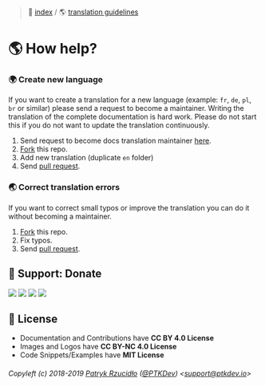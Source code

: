> 📌 [index](../../../README.md) / 🌎 [translation guidelines](README.md)

# 🌎 How help?

### 🌍 Create new language

If you want to create a translation for a new language (example: `fr`, `de`, `pl`, `br` or similar) please send a request to become a maintainer. Writing the translation of the complete documentation is hard work. Please do not start this if you do not want to update the translation continuously.

1. Send request to become docs translation maintainer [here](https://github.com/social-manager-tools/socialmanagertools-docs/issues/new/choose).
2. [Fork](https://github.com/social-manager-tools/socialmanagertools-docs/fork) this repo.
3. Add new translation (duplicate `en` folder)
4. Send [pull request](https://github.com/social-manager-tools/socialmanagertools-docs/pulls).

### 🌏 Correct translation errors
If you want to correct small typos or improve the translation you can do it without becoming a maintainer.

1. [Fork](https://github.com/social-manager-tools/socialmanagertools-docs/fork) this repo.
2. Fix typos.
3. Send [pull request](https://github.com/social-manager-tools/socialmanagertools-docs/pulls).


## 🎁 Support: Donate
[![](https://img.shields.io/badge/donate-paypal-005EA6.svg)](http://paypal.ptkdev.io) [![](https://img.shields.io/badge/donate-patreon-F87668.svg)](http://patreon.ptkdev.io) [![](https://img.shields.io/badge/donate-opencollective-5DA4F9.svg)](http://opencollective.ptkdev.io) [![](https://img.shields.io/badge/buy%20me-coffee-4B788C.svg)](http://coffee.ptkdev.io)

## 💫 License
* Documentation and Contributions have **CC BY 4.0 License**
* Images and Logos have **CC BY-NC 4.0 License**
* Code Snippets/Examples have **MIT License**

###### Copyleft (c) 2018-2019 [Patryk Rzucidło](https://ptk.dev) ([@PTKDev](https://twitter.com/ptkdev)) <[support@ptkdev.io](mailto:support@ptkdev.io)>